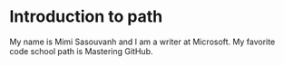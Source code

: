 # Introduction to path

My name is Mimi Sasouvanh and I am a writer at Microsoft. 
My favorite code school path is Mastering GitHub.
